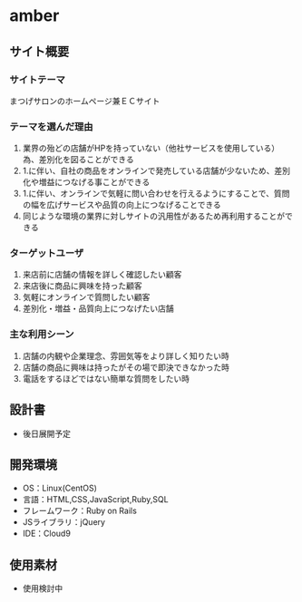 # amber

## サイト概要
### サイトテーマ
まつげサロンのホームページ兼ＥＣサイト

### テーマを選んだ理由
1. 業界の殆どの店舗がHPを持っていない（他社サービスを使用している）為、差別化を図ることができる
1. 1.に伴い、自社の商品をオンラインで発売している店舗が少ないため、差別化や増益につなげる事ことができる
1. 1.に伴い、オンラインで気軽に問い合わせを行えるようにすることで、質問の幅を広げサービスや品質の向上につなげることできる
1. 同じような環境の業界に対しサイトの汎用性があるため再利用することができる

### ターゲットユーザ
1. 来店前に店舗の情報を詳しく確認したい顧客
1. 来店後に商品に興味を持った顧客
1. 気軽にオンラインで質問したい顧客
1. 差別化・増益・品質向上につなげたい店舗

### 主な利用シーン
1. 店舗の内観や企業理念、雰囲気等をより詳しく知りたい時
1. 店舗の商品に興味は持ったがその場で即決できなかった時
1. 電話をするほどではない簡単な質問をしたい時

## 設計書
- 後日展開予定

## 開発環境
- OS：Linux(CentOS)
- 言語：HTML,CSS,JavaScript,Ruby,SQL
- フレームワーク：Ruby on Rails
- JSライブラリ：jQuery
- IDE：Cloud9

## 使用素材
- 使用検討中